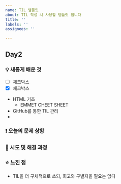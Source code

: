 ```yaml
---
name: TIL 템플릿
about: TIL 작성 시 사용할 템플릿 입니다
title: ''
labels: ''
assignees: ''

---
```


## Day2



### 💡 새롭게 배운 것
- [ ] 체크박스
- [x] 체크박스
- HTML 기초
  - EMMET CHEET SHEET
- GitHub를 통한 TIL 관리
- 

### ❗ 오늘의 문제 상황


### 🚀 시도 및 해결 과정


### ⭐ 느낀 점
- TIL을 더 구체적으로 쓰되, 회고와 구별지을 필요는 없다
